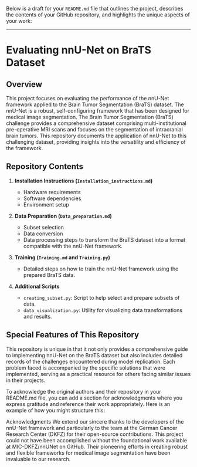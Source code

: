 Below is a draft for your `README.md` file that outlines the project, describes the contents of your GitHub repository, and highlights the unique aspects of your work:

---

# Evaluating nnU-Net on BraTS Dataset

## Overview
This project focuses on evaluating the performance of the nnU-Net framework applied to the Brain Tumor Segmentation (BraTS) dataset. The nnU-Net is a robust, self-configuring framework that has been designed for medical image segmentation. The Brain Tumor Segmentation (BraTS) challenge provides a comprehensive dataset comprising multi-institutional pre-operative MRI scans and focuses on the segmentation of intracranial brain tumors. This repository documents the application of nnU-Net to this challenging dataset, providing insights into the versatility and efficiency of the framework.

## Repository Contents
1. **Installation Instructions (`Installation_instructions.md`)**  
   - Hardware requirements
   - Software dependencies
   - Environment setup

2. **Data Preparation (`Data_preparation.md`)**  
   - Subset selection
   - Data conversion
   - Data processing steps to transform the BraTS dataset into a format compatible with the nnU-Net framework.

3. **Training (`Training.md` and `Training.py`)**  
   - Detailed steps on how to train the nnU-Net framework using the prepared BraTS data.

4. **Additional Scripts**  
   - `creating_subset.py`: Script to help select and prepare subsets of data.
   - `data_visualization.py`: Utility for visualizing data transformations and results.

## Special Features of This Repository
This repository is unique in that it not only provides a comprehensive guide to implementing nnU-Net on the BraTS dataset but also includes detailed records of the challenges encountered during model replication. Each problem faced is accompanied by the specific solutions that were implemented, serving as a practical resource for others facing similar issues in their projects.


To acknowledge the original authors and their repository in your README.md file, you can add a section for acknowledgments where you express gratitude and reference their work appropriately. Here is an example of how you might structure this:

Acknowledgments
We extend our sincere thanks to the developers of the nnU-Net framework and particularly to the team at the German Cancer Research Center (DKFZ) for their open-source contributions. This project could not have been accomplished without the foundational work available at MIC-DKFZ/nnUNet on GitHub. Their pioneering efforts in creating robust and flexible frameworks for medical image segmentation have been invaluable to our research.
